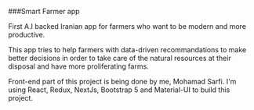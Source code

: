 ###Smart Farmer app

First A.I backed Iranian app for farmers who want to be modern and more productive.

This app tries to help farmers with data-driven recommandations to make better decisions in order to take care of the natural resources at their disposal and have more proliferating farms.

Front-end part of this project is being done by me, Mohamad Sarfi. 
I'm using React, Redux, NextJs, Bootstrap 5 and Material-UI to build this project.


